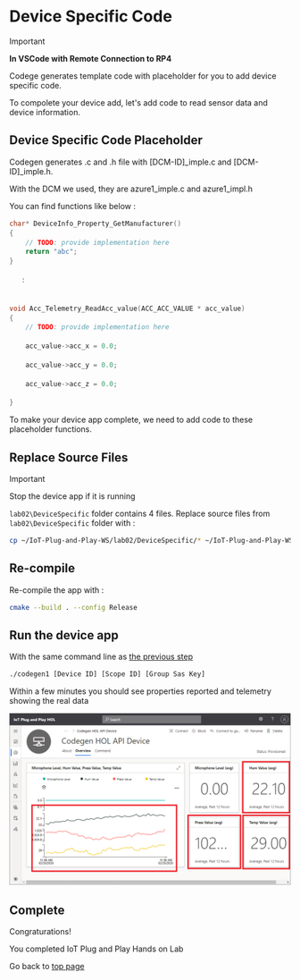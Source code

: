 # Device Specific Code

> [!IMPORTANT]  
> **In VSCode with Remote Connection to RP4**

Codege generates template code with placeholder for you to add device specific code.

To compolete your device add, let's add code to read sensor data and device information.

## Device Specific Code Placeholder

Codegen generates .c and .h file with [DCM-ID]_imple.c and [DCM-ID]_imple.h.

With the DCM we used, they are azure1_imple.c and azure1_impl.h

You can find functions like below :

```c
char* DeviceInfo_Property_GetManufacturer()
{
    // TODO: provide implementation here
    return "abc";
}

   :


void Acc_Telemetry_ReadAcc_value(ACC_ACC_VALUE * acc_value)
{
    // TODO: provide implementation here

    acc_value->acc_x = 0.0;

    acc_value->acc_y = 0.0;

    acc_value->acc_z = 0.0;

}
```

To make your device app complete, we need to add code to these placeholder functions.

## Replace Source Files

> [!IMPORTANT]  
> Stop the device app if it is running

`lab02\DeviceSpecific` folder contains 4 files.  Replace source files from `lab02\DeviceSpecific` folder with :

```bash
cp ~/IoT-Plug-and-Play-WS/lab02/DeviceSpecific/* ~/IoT-Plug-and-Play-WS/codegen1
```

## Re-compile

Re-compile the app with :

```bash
cmake --build . --config Release
```

## Run the device app

With the same command line as [the previous step](IoT-PnP-DeviceFirstProvisioning.md#run-the-device-app)

```bash
./codegen1 [Device ID] [Scope ID] [Group Sas Key]
```

Within a few minutes you should see properties reported and telemetry showing the real data

![iotc-34](media/iotc-34.png)

## Complete

Congraturations!

You completed IoT Plug and Play Hands on Lab

Go back to [top page](../README.md)